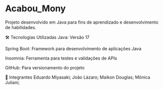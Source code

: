 # Acabou_Mony
Projeto desenvolvido em Java para fins de aprendizado e desenvolvimento de habilidades.

🛠️ Tecnologias Utilizadas
Java: Versão 17

Spring Boot: Framework para desenvolvimento de aplicações Java

Insomnia: Ferramenta para testes e validações de APIs

GitHub: Para versionamento do projeto

👥 Integrantes 
Eduardo Miyasaki;
João Lázaro;
Maikon Douglas;
Mônica Juliani;


